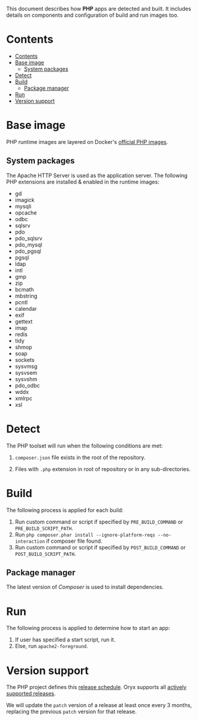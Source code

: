 This document describes how **PHP** apps are detected and built. It includes
details on components and configuration of build and run images too.

# Contents

- [Contents](#contents)
- [Base image](#base-image)
  - [System packages](#system-packages)
- [Detect](#detect)
- [Build](#build)
  - [Package manager](#package-manager)
- [Run](#run)
- [Version support](#version-support)

# Base image

PHP runtime images are layered on Docker's [official PHP
images](https://github.com/docker-library/php).

## System packages

The Apache HTTP Server  is used as the application server.
The following PHP extensions are installed & enabled in the runtime images:

* gd
* imagick
* mysqli
* opcache
* odbc
* sqlsrv
* pdo
* pdo_sqlsrv
* pdo_mysql
* pdo_pgsql
* pgsql
* ldap
* intl
* gmp
* zip
* bcmath
* mbstring
* pcntl
* calendar
* exif
* gettext
* imap
* redis
* tidy
* shmop
* soap
* sockets
* sysvmsg
* sysvsem
* sysvshm
* pdo_odbc
* wddx
* xmlrpc
* xsl

# Detect

The PHP toolset will run when the following conditions are met:
1. `composer.json` file exists in the root of the repository.

2. Files with `.php` extension in root of repository or in any sub-directories.

# Build

The following process is applied for each build:

1. Run custom command or script if specified by `PRE_BUILD_COMMAND` or `PRE_BUILD_SCRIPT_PATH`.
1. Run `php composer.phar install --ignore-platform-reqs --no-interaction` if composer file found.
1. Run custom command or script if specified by `POST_BUILD_COMMAND` or `POST_BUILD_SCRIPT_PATH`.

## Package manager

The latest version of *Composer* is used to install dependencies.

# Run

The following process is applied to determine how to start an app:

1. If user has specified a start script, run it.
1. Else, run `apache2-foreground`.

[Composer]: https://getcomposer.org/

# Version support

The PHP project defines this [release schedule][]. Oryx supports all [actively supported releases](https://www.php.net/supported-versions.php).

We will update the `patch` version of a release at least once every 3 months,
replacing the previous `patch` version for that release.

[release schedule]: https://www.php.net/supported-versions.php
